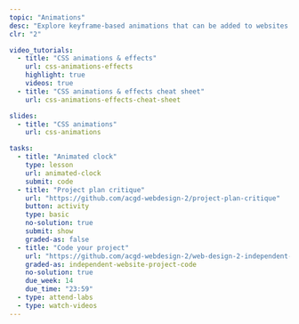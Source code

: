 ```yaml
---
topic: "Animations"
desc: "Explore keyframe-based animations that can be added to websites for that extra oomph."
clr: "2"

video_tutorials:
  - title: "CSS animations & effects"
    url: css-animations-effects
    highlight: true
    videos: true
  - title: "CSS animations & effects cheat sheet"
    url: css-animations-effects-cheat-sheet

slides:
  - title: "CSS animations"
    url: css-animations

tasks:
  - title: "Animated clock"
    type: lesson
    url: animated-clock
    submit: code
  - title: "Project plan critique"
    url: "https://github.com/acgd-webdesign-2/project-plan-critique"
    button: activity
    type: basic
    no-solution: true
    submit: show
    graded-as: false
  - title: "Code your project"
    url: "https://github.com/acgd-webdesign-2/web-design-2-independent-project"
    graded-as: independent-website-project-code
    no-solution: true
    due_week: 14
    due_time: "23:59"
  - type: attend-labs
  - type: watch-videos
---
```

